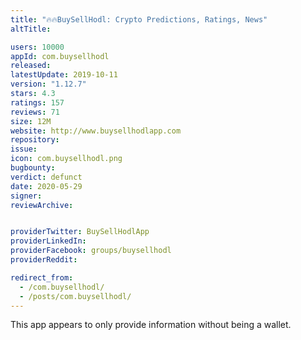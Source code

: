 ```yaml
---
title: "🔥🔥BuySellHodl: Crypto Predictions, Ratings, News"
altTitle: 

users: 10000
appId: com.buysellhodl
released: 
latestUpdate: 2019-10-11
version: "1.12.7"
stars: 4.3
ratings: 157
reviews: 71
size: 12M
website: http://www.buysellhodlapp.com
repository: 
issue: 
icon: com.buysellhodl.png
bugbounty: 
verdict: defunct
date: 2020-05-29
signer: 
reviewArchive:


providerTwitter: BuySellHodlApp
providerLinkedIn: 
providerFacebook: groups/buysellhodl
providerReddit: 

redirect_from:
  - /com.buysellhodl/
  - /posts/com.buysellhodl/
---
```



This app appears to only provide information without being a wallet.
